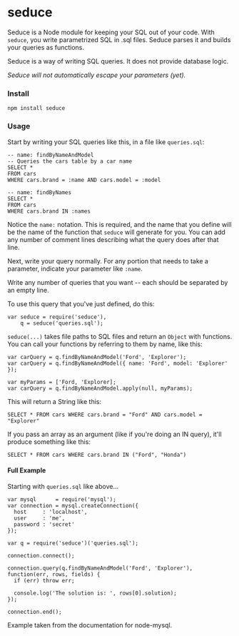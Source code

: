 # seduce

Seduce is a Node module for keeping your SQL out of your code.  With `seduce`,
you write parametrized SQL in .sql files.  Seduce parses it and builds your
queries as functions.

Seduce is a way of writing SQL queries.  It does not provide database logic.

*Seduce will not automatically escape your parameters (yet).*

### Install

`npm install seduce`

### Usage

Start by writing your SQL queries like this, in a file like `queries.sql`:

    -- name: findByNameAndModel
    -- Queries the cars table by a car name
    SELECT *
    FROM cars
    WHERE cars.brand = :name AND cars.model = :model

    -- name: findByNames
    SELECT *
    FROM cars
    WHERE cars.brand IN :names

Notice the `name:` notation.  This is required, and the name that you define
will be the name of the function that `seduce` will generate for you.  You can
add any number of comment lines describing what the query does after that line.

Next, write your query normally.  For any portion that needs to take a
parameter, indicate your parameter like `:name`.

Write any number of queries that you want -- each should be separated by an
empty line.

To use this query that you've just defined, do this:

    var seduce = require('seduce'),
        q = seduce('queries.sql');

`seduce(...)` takes file paths to SQL files and return an `Object` with functions.  You can call your
functions by referring to them by name, like this:

    var carQuery = q.findByNameAndModel('Ford', 'Explorer');
    var carQuery = q.findByNameAndModel({ name: 'Ford', model: 'Explorer' });

    var myParams = ['Ford, 'Explorer];
    var carQuery = q.findByNameAndModel.apply(null, myParams);

This will return a String like this:

    SELECT * FROM cars WHERE cars.brand = "Ford" AND cars.model = "Explorer"

If you pass an array as an argument (like if you're doing an IN query), it'll
produce something like this:

    SELECT * FROM cars WHERE cars.brand IN ("Ford", "Honda")

#### Full Example

Starting with `queries.sql` like above...

    var mysql      = require('mysql');
    var connection = mysql.createConnection({
      host     : 'localhost',
      user     : 'me',
      password : 'secret'
    });

    var q = require('seduce')('queries.sql');

    connection.connect();

    connection.query(q.findByNameAndModel('Ford', 'Explorer'), function(err, rows, fields) {
      if (err) throw err;

      console.log('The solution is: ', rows[0].solution);
    });

    connection.end();

Example taken from the documentation for node-mysql.
